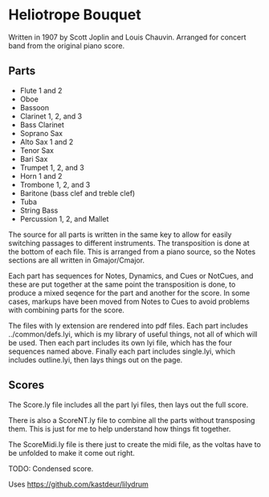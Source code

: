 # Heliotrope Bouquet

Written in 1907 by Scott Joplin and Louis Chauvin.  Arranged for concert band from the original
piano score.

## Parts

- Flute 1 and 2
- Oboe
- Bassoon
- Clarinet 1, 2, and 3
- Bass Clarinet
- Soprano Sax
- Alto Sax 1 and 2
- Tenor Sax
- Bari Sax
- Trumpet 1, 2, and 3
- Horn 1 and 2
- Trombone 1, 2, and 3
- Baritone (bass clef and treble clef)
- Tuba
- String Bass
- Percussion 1, 2, and Mallet

The source for all parts is written in the same key to allow for easily switching passages
to different instruments.  The transposition is done at the bottom of each file.  This is
arranged from a piano source, so the Notes sections are all written in Gmajor/Cmajor.

Each part has sequences for Notes, Dynamics, and Cues or NotCues, and these are put together at the same
point the transposition is done, to produce a mixed seqence for the part and another for the score.
In some cases, markups have been moved from Notes to Cues to avoid problems with combining parts for the score.

The files with ly extension are rendered into pdf files.  Each part includes ../common/defs.lyi,
which is my library of useful things, not all of which will be used.  Then each part includes its
own lyi file, which has the four sequences named above.  Finally each part includes single.lyi,
which includes outline.lyi, then lays things out on the page.

## Scores

The Score.ly file includes all the part lyi files, then lays out the full score.

There is also a ScoreNT.ly file to combine all the parts without transposing them.  This is just
for me to help understand how things fit together.

The ScoreMidi.ly file is there just to create the midi file, as the voltas have to be unfolded
to make it come out right.

TODO: Condensed score.

Uses https://github.com/kastdeur/lilydrum
